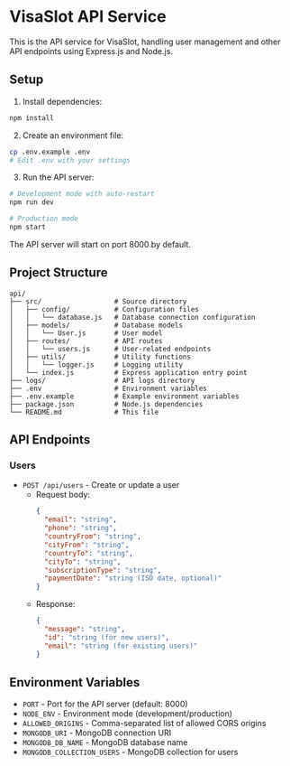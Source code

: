 # VisaSlot API Service

This is the API service for VisaSlot, handling user management and other API endpoints using Express.js and Node.js.

## Setup

1. Install dependencies:
```bash
npm install
```

2. Create an environment file:
```bash
cp .env.example .env
# Edit .env with your settings
```

3. Run the API server:
```bash
# Development mode with auto-restart
npm run dev

# Production mode
npm start
```

The API server will start on port 8000 by default.

## Project Structure

```
api/
├── src/                  # Source directory
│   ├── config/           # Configuration files
│   │   └── database.js   # Database connection configuration
│   ├── models/           # Database models
│   │   └── User.js       # User model
│   ├── routes/           # API routes
│   │   └── users.js      # User-related endpoints
│   ├── utils/            # Utility functions
│   │   └── logger.js     # Logging utility
│   └── index.js          # Express application entry point
├── logs/                 # API logs directory
├── .env                  # Environment variables
├── .env.example          # Example environment variables
├── package.json          # Node.js dependencies
└── README.md             # This file
```

## API Endpoints

### Users

- `POST /api/users` - Create or update a user
  - Request body:
    ```json
    {
      "email": "string",
      "phone": "string",
      "countryFrom": "string",
      "cityFrom": "string",
      "countryTo": "string",
      "cityTo": "string",
      "subscriptionType": "string",
      "paymentDate": "string (ISO date, optional)"
    }
    ```
  - Response:
    ```json
    {
      "message": "string",
      "id": "string (for new users)",
      "email": "string (for existing users)"
    }
    ```

## Environment Variables

- `PORT` - Port for the API server (default: 8000)
- `NODE_ENV` - Environment mode (development/production)
- `ALLOWED_ORIGINS` - Comma-separated list of allowed CORS origins
- `MONGODB_URI` - MongoDB connection URI
- `MONGODB_DB_NAME` - MongoDB database name
- `MONGODB_COLLECTION_USERS` - MongoDB collection for users 